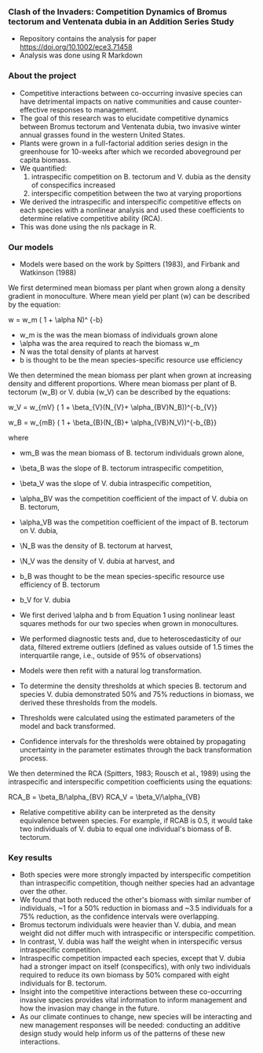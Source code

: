 ### Clash of the Invaders: Competition Dynamics of Bromus tectorum and Ventenata dubia in an Addition Series Study
- Repository contains the analysis for paper https://doi.org/10.1002/ece3.71458
- Analysis was done using R Markdown

### About the project
- Competitive interactions between co-occurring invasive species can have detrimental impacts on native communities and cause counter-effective responses to management.
- The goal of this research was to elucidate competitive dynamics between Bromus tectorum and Ventenata dubia, two invasive winter annual grasses found in the western United States.
- Plants were grown in a full-factorial addition series design in the greenhouse for 10-weeks after which we recorded aboveground per capita biomass.
- We quantified:
  1. intraspecific competition on B. tectorum and V. dubia as the density of conspecifics increased
  2. interspecific competition between the two at varying proportions
 - We derived the intraspecific and interspecific competitive effects on each species with a nonlinear analysis and used these coefficients to determine relative competitive ability (RCA).
 - This was done using the nls package in R.
### Our models
- Models were based on the work by Spitters (1983), and Firbank and Watkinson (1988) 

We first determined mean biomass per plant when grown along a density gradient in monoculture. Where mean yield per plant (w) can be described by the equation:

w = w_m ( 1 + \alpha N)^ {-b} 
- w_m is the was the mean biomass of individuals grown alone
- \alpha was the area required to reach the biomass w_m
- N was the total density of plants at harvest
- b is thought to be the mean species-specific resource use efficiency
  
We then determined the mean biomass per plant when grown at increasing density and different proportions. Where mean biomass per plant of B. tectorum (w_B) or V. dubia (w_V) can be described by the equations:

w_V = w_{mV} ( 1 + \beta_{V}(N_{V}+ \alpha_{BV}N_B))^{-b_{V}}

w_B = w_{mB} ( 1 + \beta_{B}(N_{B}+ \alpha_{VB}N_V))^{-b_{B}}

where 
- wm_B was the mean biomass of B. tectorum individuals grown alone, 
- \beta_B was the slope of B. tectorum intraspecific competition, 
- \beta_V was the slope of V. dubia intraspecific competition, 
- \alpha_BV was the competition coefficient of the impact of V. dubia on B. tectorum, 
- \alpha_VB was the competition coefficient of the impact of B. tectorum on V. dubia, 
- \N_B was the density of B. tectorum at harvest, 
- \N_V was the density of V. dubia at harvest, and 
- b_B was thought to be the mean species-specific resource use efficiency of B. tectorum 
- b_V for V. dubia

- We first derived \alpha and b from Equation 1 using nonlinear least squares methods for our two species when grown in monocultures.
- We performed diagnostic tests and, due to heteroscedasticity of our data, filtered extreme outliers (defined as values outside of 1.5 times the interquartile range, i.e., outside of 95% of observations)
- Models were then refit with a natural log transformation.

- To determine the density thresholds at which species B. tectorum and species V. dubia demonstrated 50% and 75% reductions in biomass, we derived these thresholds from the models.
- Thresholds were calculated using the estimated parameters of the model and back transformed.
- Confidence intervals for the thresholds were obtained by propagating uncertainty in the parameter estimates through the back transformation process.

We then determined the RCA (Spitters, 1983; Rousch et al., 1989) using the intraspecific and interspecific competition coefficients using the equations:

RCA_B = \beta_B/\alpha_{BV}
RCA_V = \beta_V/\alpha_{VB}

- Relative competitive ability can be interpreted as the density equivalence between species. 
For example, if RCAB is 0.5, it would take two individuals of V. dubia to equal one individual's biomass of B. tectorum.

### Key results 
- Both species were more strongly impacted by interspecific competition than intraspecific competition, though neither species had an advantage over the other.
- We found that both reduced the other's biomass with similar number of individuals, ~1 for a 50% reduction in biomass and ~3.5 individuals for a 75% reduction, as the confidence intervals were overlapping.
- Bromus tectorum individuals were heavier than V. dubia, and mean weight did not differ much with intraspecific or interspecific competition.
- In contrast, V. dubia was half the weight when in interspecific versus intraspecific competition.
- Intraspecific competition impacted each species, except that V. dubia had a stronger impact on itself (conspecifics), with only two individuals required to reduce its own biomass by 50% compared with eight individuals for B. tectorum.
- Insight into the competitive interactions between these co-occurring invasive species provides vital information to inform management and how the invasion may change in the future.
- As our climate continues to change, new species will be interacting and new management responses will be needed: conducting an additive design study would help inform us of the patterns of these new interactions.

